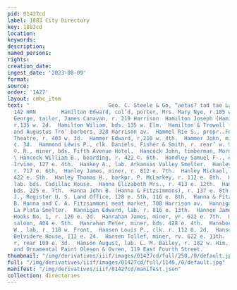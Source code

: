 ```yaml
---
pid: 01427cd
label: 1883 City Directory
key: 1883cd
location: 
keywords: 
description: 
named_persons: 
rights: 
creation_date: 
ingest_date: '2023-08-09'
format: 
source: 
order: '1427'
layout: cmhc_item
text: "                         Geo. C. Steele & Go, “aetas? tad tae Largest ts  HAM
  142 HAN        Hamilton Edward, col’d, porter, Mrs. Mary Nye, r.185 w.  Hamilton
  George, tailor, James Canavan, r. 219 Harrison  Hamilton Joseph (Hamilton & Trowell),
  r.135 w. 2d.  Hamilton Wiliam, bds. 135 w. Elm.  Hamilton & Trowell (Joseph Hamilton
  and Augustus Tro’ barbers, 328 Harrison av.  Hammel Rie S., propr..Foster’s Zoo
  Theatre, r. 403 w. 3d.  Hammer Edward, r,210 w. 4th.  Hammer John, mitier, r. 418
  ¢. 3d.  Hammond Léwis P., clk. Daniels, Fisher & Smith, r. rear’ w. 9th.  Hancock
  ©. R., miner, bds. Fifth Avenue Hotel.  Hancock John, timberman, Morning Star mine.
  \ Hancock William B., boarding, r. 422 ©. 6th.  Handley Samuel F-., driver, William
  Irvine, 127 e. 4th.  Hankey A., lab. Arkansas Valley Smelter.  Hanley A. F., miner,
  r. 717 e. 6th,  Hanley James, miner, r. 812 e. 7th.  Hanley Michael, miner, bds.
  422 e. Sth.  Hanley Thomas H., barkpr, P. McLarkey, r. 112 e. 8th.  Hanlon Jobn,
  lab. bds. Cadillac House.  Hanna Elizabeth Mrs., r. 413 e. 12th.  Hanna James, lab.
  bds. 225 e. 7th.  Hanna John B. (Hanna & Fitzsimmons), r. 137 e. 8th.  Hanns Septimus
  J., Register U. S. Land Office, 128 e. 5th, 116 e. 8th,  Hanna & Fitzsimmons (3.
  B. Hanna and C. A. Fitzsimmoni meat market, 708 Harrison av.  Hannigan A. R., lab.
  La Plata Smelter.  Hannigan Edward, lab. r. 816 e. 13th.  Hannon James, ladderman,
  Hooks No. 1, r. 120 e. 2d.  Hanrahan James, miner, yr. 622 e. 7th.  Hanrahan Joseph,
  saloon, 404 e. Sth.  Hanrahan Peter, miner, bds. 428 e. 4th.  Hansborough George
  W., lab. r. 118 w. Front.  Hansen Louis P., clk. r. 112 0, 2d.  Hansen Soren, propr.,
  Belvidere House, 112 e. 24.  Hansen Tollef, miner, rv. 622 e. 13th.  Hansen —, lab.
  r, rear 109 e. 3d.  Hanson August, lab. L. M. Bailey, r. 182 w. Him.  House, Sign
  and Ornamental Paint Oleson & Ovren, 119 East Fourth Street.             "
thumbnail: "/img/derivatives/iiif/images/01427cd/full/250,/0/default.jpg"
full: "/img/derivatives/iiif/images/01427cd/full/1140,/0/default.jpg"
manifest: "/img/derivatives/iiif/01427cd/manifest.json"
collection: directories
---
```

